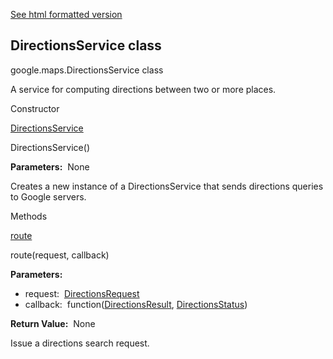 [See html formatted version](https://huasofoundries.github.io/google-maps-documentation/DirectionsService.html)


DirectionsService class
-----------------------

google.maps.DirectionsService class

A service for computing directions between two or more places.

Constructor

[DirectionsService](#DirectionsService.constructor)

DirectionsService()

**Parameters:**  None

Creates a new instance of a DirectionsService that sends directions queries to Google servers.

Methods

[route](#DirectionsService.route)

route(request, callback)

**Parameters:** 

*   request:  [DirectionsRequest](DirectionsRequest.md)
*   callback:  function([DirectionsResult](DirectionsResult.md), [DirectionsStatus](DirectionsStatus.md))

**Return Value:**  None

Issue a directions search request.